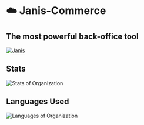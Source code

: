 # :cloud: Janis-Commerce
## The most powerful back-office tool
[![Janis](https://user-images.githubusercontent.com/39351850/133785879-36d61293-0112-45f7-b7ed-6b74709e0785.png)](https://janiscommerce.com/)

## Stats
![Stats of Organization](https://rgp-cards-service.vercel.app/api/organization/janis-commerce?width=900&hideTitle=true&hide=packages,projects&backgroundColor=4287f5&textColor=ffffff&titleColor=ffffff&iconColor=ffffff)

## Languages Used
![Languages of Organization](https://rgp-cards-service.vercel.app/api/organization/janis-commerce/languages?width=900&hideTitle=true&isCompact=true&backgroundColor=4287f5&textColor=ffffff&titleColor=ffffff&iconColor=ffffff)
